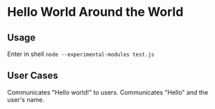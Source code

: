 # Hello World Around the World

## Usage
Enter in shell `node --experimental-modules test.js`

## User Cases
Communicates "Hello world!" to users.
Communicates "Hello" and the user's name.

